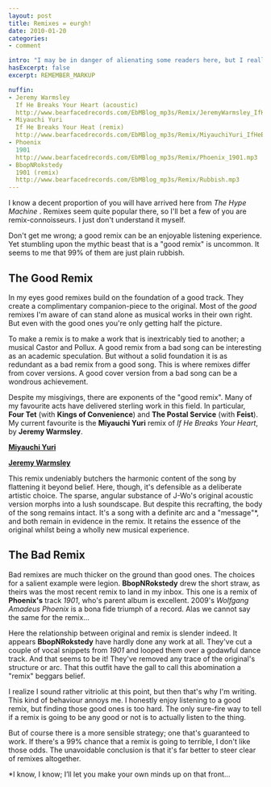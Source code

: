 ```yaml
---
layout: post
title: Remixes = eurgh!
date: 2010-01-20
categories:
- comment

intro: "I may be in danger of alienating some readers here, but I really don't see the appeal of remixes."
hasExcerpt: false
excerpt: REMEMBER_MARKUP

nuffin:
- Jeremy Warmsley
  If He Breaks Your Heart (acoustic)
  http://www.bearfacedrecords.com/EbMBlog_mp3s/Remix/JeremyWarmsley_IfHeBreaksYourHeart.mp3
- Miyauchi Yuri
  If He Breaks Your Heat (remix)
  http://www.bearfacedrecords.com/EbMBlog_mp3s/Remix/MiyauchiYuri_IfHeBreaksYourHeart.mp3
- Phoenix
  1901
  http://www.bearfacedrecords.com/EbMBlog_mp3s/Remix/Phoenix_1901.mp3
- BbopNRokstedy
  1901 (remix)
  http://www.bearfacedrecords.com/EbMBlog_mp3s/Remix/Rubbish.mp3
---
```


I know a decent proportion of you will have arrived here from *The Hype Machine* . Remixes seem quite popular there, so I'll bet a few of you are remix-connoisseurs. I just don't understand it myself.

Don't get me wrong; a good remix can be an enjoyable listening experience. Yet stumbling upon the mythic beast that is a "good remix" is uncommon. It seems to me that 99% of them are just plain rubbish.

## The Good Remix

In my eyes good remixes build on the foundation of a good track. They create a complimentary companion-piece to the original. Most of the *good* remixes I'm aware of can stand alone as musical works in their own right. But even with the good ones you're only getting half the picture.

To make a remix is to make a work that is inextricably tied to another; a musical Castor and Pollux. A good remix from a bad song can be interesting as an academic speculation. But without a solid foundation it is as redundant as a bad remix from a good song. This is where remixes differ from cover versions. A good cover version from a bad song can be a wondrous achievement.

Despite my misgivings, there are exponents of the "good remix". Many of my favourite acts have delivered sterling work in this field. In particular, **Four Tet**  (with **Kings of Convenience**) and **The Postal Service** (with **Feist**). My current favourite is the **Miyauchi Yuri** remix of _If He Breaks Your Heart_, by **Jeremy Warmsley**.

[**Miyauchi Yuri**](http://www.miyauchiyuri.com)

[**Jeremy Warmsley**](http://www.jeremywarmsley.com)

This remix undeniably butchers the harmonic content of the song by flattening it beyond belief. Here, though, it's defensible as a deliberate artistic choice. The sparse, angular substance of J-Wo's original acoustic version morphs into a lush soundscape. But despite this recrafting, the body of the song remains intact. It's a song with a definite arc and a "message"\*, and both remain in evidence in the remix. It retains the essence of the original whilst being a wholly new musical experience.

## The Bad Remix

Bad remixes are much thicker on the ground than good ones. The choices for a salient example were legion. **BbopNRokstedy** drew the short straw, as theirs was the most recent remix to land in my inbox. This one is a remix of **Phoenix's** track _1901_, who's parent album is excellent. 2009's _Wolfgang Amadeus Phoenix_ is a bona fide triumph of a record. Alas we cannot say the same for the remix...

Here the relationship between original and remix is slender indeed. It appears **BbopNRokstedy** have hardly done any work at all. They've cut a couple of vocal snippets from *1901* and looped them over a godawful dance track. And that seems to be it! They've removed any trace of the original's structure or arc. That this outfit have the gall to call this abomination a "remix" beggars belief.

I realize I sound rather vitriolic at this point, but then that's why I'm writing. This kind of behaviour annoys me. I honestly enjoy listening to a good remix, but finding those good ones is too hard. The only sure-fire way to tell if a remix is going to be any good or not is to actually listen to the thing.

But of course there is a more sensible strategy; one that's guaranteed to work. If there's a 99% chance that a remix is going to terrible, I don't like those odds. The unavoidable conclusion is that it's far better to steer clear of remixes altogether.

<span class="small">\*I know, I know; I’ll let you make your own minds up on that front…</span>